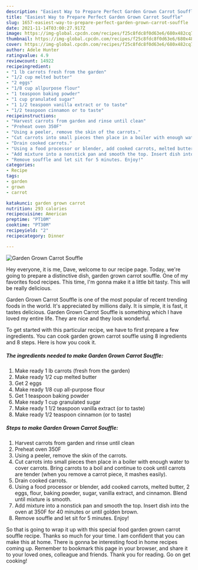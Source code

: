 ```yaml
---
description: "Easiest Way to Prepare Perfect Garden Grown Carrot Souffle"
title: "Easiest Way to Prepare Perfect Garden Grown Carrot Souffle"
slug: 1657-easiest-way-to-prepare-perfect-garden-grown-carrot-souffle
date: 2021-11-14T03:00:27.917Z
image: https://img-global.cpcdn.com/recipes/f25c8fdc8f0d63e6/680x482cq70/garden-grown-carrot-souffle-recipe-main-photo.jpg
thumbnail: https://img-global.cpcdn.com/recipes/f25c8fdc8f0d63e6/680x482cq70/garden-grown-carrot-souffle-recipe-main-photo.jpg
cover: https://img-global.cpcdn.com/recipes/f25c8fdc8f0d63e6/680x482cq70/garden-grown-carrot-souffle-recipe-main-photo.jpg
author: Adele Hunter
ratingvalue: 4.9
reviewcount: 14922
recipeingredient:
- "1 lb carrots fresh from the garden"
- "1/2 cup melted butter"
- "2 eggs"
- "1/8 cup allpurpose flour"
- "1 teaspoon baking powder"
- "1 cup granulated sugar"
- "1 1/2 teaspoon vanilla extract or to taste"
- "1/2 teaspoon cinnamon or to taste"
recipeinstructions:
- "Harvest carrots from garden and rinse until clean"
- "Preheat oven 350F"
- "Using a peeler, remove the skin of the carrots."
- "Cut carrots into small pieces then place in a boiler with enough water to cover carrots. Bring carrots to a boil and continue to cook until carrots are tender (when you remove a carrot piece, it mashes easily)."
- "Drain cooked carrots."
- "Using a food processor or blender, add cooked carrots, melted butter, 2 eggs, flour, baking powder, sugar, vanilla extract, and cinnamon. Blend until mixture is smooth."
- "Add mixture into a nonstick pan and smooth the top. Insert dish into the oven at 350F for 40 minutes or until golden brown."
- "Remove souffle and let sit for 5 minutes. Enjoy!"
categories:
- Recipe
tags:
- garden
- grown
- carrot

katakunci: garden grown carrot 
nutrition: 293 calories
recipecuisine: American
preptime: "PT10M"
cooktime: "PT30M"
recipeyield: "2"
recipecategory: Dinner

---
```



![Garden Grown Carrot Souffle](https://img-global.cpcdn.com/recipes/f25c8fdc8f0d63e6/680x482cq70/garden-grown-carrot-souffle-recipe-main-photo.jpg)

Hey everyone, it is me, Dave, welcome to our recipe page. Today, we're going to prepare a distinctive dish, garden grown carrot souffle. One of my favorites food recipes. This time, I'm gonna make it a little bit tasty. This will be really delicious.

Garden Grown Carrot Souffle is one of the most popular of recent trending foods in the world. It's appreciated by millions daily. It is simple, it is fast, it tastes delicious. Garden Grown Carrot Souffle is something which I have loved my entire life. They are nice and they look wonderful.




To get started with this particular recipe, we have to first prepare a few ingredients. You can cook garden grown carrot souffle using 8 ingredients and 8 steps. Here is how you cook it.

<!--inarticleads1-->

##### The ingredients needed to make Garden Grown Carrot Souffle:

1. Make ready 1 lb carrots (fresh from the garden)
1. Make ready 1/2 cup melted butter
1. Get 2 eggs
1. Make ready 1/8 cup all-purpose flour
1. Get 1 teaspoon baking powder
1. Make ready 1 cup granulated sugar
1. Make ready 1 1/2 teaspoon vanilla extract (or to taste)
1. Make ready 1/2 teaspoon cinnamon (or to taste)




<!--inarticleads2-->

##### Steps to make Garden Grown Carrot Souffle:

1. Harvest carrots from garden and rinse until clean
1. Preheat oven 350F
1. Using a peeler, remove the skin of the carrots.
1. Cut carrots into small pieces then place in a boiler with enough water to cover carrots. Bring carrots to a boil and continue to cook until carrots are tender (when you remove a carrot piece, it mashes easily).
1. Drain cooked carrots.
1. Using a food processor or blender, add cooked carrots, melted butter, 2 eggs, flour, baking powder, sugar, vanilla extract, and cinnamon. Blend until mixture is smooth.
1. Add mixture into a nonstick pan and smooth the top. Insert dish into the oven at 350F for 40 minutes or until golden brown.
1. Remove souffle and let sit for 5 minutes. Enjoy!




So that is going to wrap it up with this special food garden grown carrot souffle recipe. Thanks so much for your time. I am confident that you can make this at home. There is gonna be interesting food in home recipes coming up. Remember to bookmark this page in your browser, and share it to your loved ones, colleague and friends. Thank you for reading. Go on get cooking!
